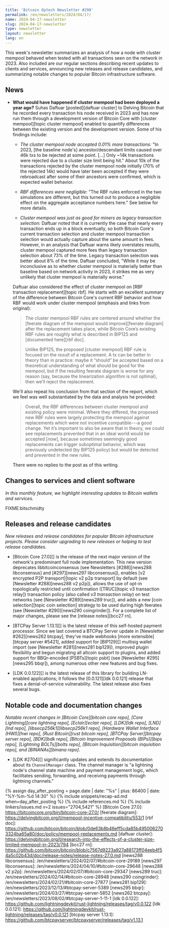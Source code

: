 ```yaml
---
title: 'Bitcoin Optech Newsletter #298'
permalink: /en/newsletters/2024/04/17/
name: 2024-04-17-newsletter
slug: 2024-04-17-newsletter
type: newsletter
layout: newsletter
lang: en
---
```

This week's newsletter summarizes an analysis of how a node with cluster
mempool behaved when tested with all transactions seen on the network in 2023.
Also included are our regular sections describing recent updates to
clients and services, announcing new releases and release candidates, and
summarizing notable changes to popular Bitcoin infrastructure software.

## News

- **What would have happened if cluster mempool had been deployed a year ago?**
  Suhas Daftuar [posted][daftuar cluster] to Delving Bitcoin that he
  recorded every transaction his node received in 2023 and has now run
  them through a development version of Bitcoin Core with [cluster
  mempool][topic cluster mempool] enabled to quantify differences
  between the existing version and the development version.  Some of his findings include:

  - *The cluster mempool node accepted 0.01% more transactions:* "In
    2023, [the baseline node's] ancestor/descendant limits caused over
    46k txs to be rejected at some point. [...] Only ~14k transactions
    were rejected due to a cluster size limit being hit."  About 10k
    of the transactions rejected by the cluster mempool node initially
    (70% of the rejected 14k) would have later been accepted if they
    were rebroadcast after some of their ancestors were confirmed, which
    is expected wallet behavior.

  - *RBF differences were negligible:* "The RBF rules enforced in the two
    simulations are different, but this turned out to produce a
    negligible effect on the aggregate acceptance numbers here."  See
    below for more details.

  - *Cluster mempool was just as good for miners as legacy transaction selection:*
    Daftuar noted that it is currently the case that nearly every
    transaction ends up in a block eventually, so both Bitcoin Core's
    current transaction selection and cluster mempool transaction
    selection would actually capture about the same amount in fees.
    However, in an analysis that Daftuar warns likely overstates
    results, cluster mempool captured more fees than legacy transaction
    selection about 73% of the time.  Legacy transaction selection was
    better about 8% of the time.  Daftuar concluded, "While it may be
    inconclusive as to whether cluster mempool is materially better than
    baseline based on network activity in 2023, it strikes me as very
    unlikely that cluster mempool is materially worse."

  Daftuar also considered the effect of cluster mempool on [RBF transaction
  replacement][topic rbf].  He starts with an excellent summary of the
  difference between Bitcoin Core's current RBF behavior and how RBF
  would work under cluster mempool (emphasis and links from original):

  > The cluster mempool RBF rules are centered around whether the
  > [feerate diagram of the mempool would improve][feerate diagram] after the replacement
  > takes place, while Bitcoin Core’s existing RBF rules are roughly
  > what is described in BIP125 and [documented here][rbf doc].
  >
  > Unlike BIP125, the proposed [cluster mempool] RBF rule is focused on
  > the _result_ of a replacement. A tx can be better in theory than in
  > practice: maybe it “should” be accepted based on a theoretical
  > understanding of what should be good for the mempool, but if the
  > resulting feerate diagram is worse for any reason (say, because the
  > linearization algorithm is not optimal), then we’ll reject the
  > replacement.

  We'll also repeat his conclusion from that section of the report,
  which we feel was well substantiated by the data and analysis he
  provided:

  > Overall, the RBF differences between cluster mempool and existing
  > policy were minimal. Where they differed, the proposed new RBF rules
  > were largely protecting the mempool against replacements which were
  > not incentive compatible---a good change. Yet it’s important to also
  > be aware that in theory, we could see replacements prevented that in
  > an ideal world would be accepted [now], because sometimes seemingly
  > good replacements can trigger suboptimal behavior, which was
  > previously undetected (by BIP125 policy) but would be detected and
  > prevented in the new rules.

  There were no replies to the post as of this writing.

## Changes to services and client software

*In this monthly feature, we highlight interesting updates to Bitcoin
wallets and services.*

FIXME:bitschmidty

## Releases and release candidates

*New releases and release candidates for popular Bitcoin infrastructure
projects.  Please consider upgrading to new releases or helping to test
release candidates.*

- [Bitcoin Core 27.0][] is the release of the next major
  version of the network's predominant full node implementation.
  This new version deprecates libbitcoinconsensus (see Newsletters
  [#288][news288 libconsensus] and [#297][news297 libconsensus]),
  enables [v2 encrypted P2P transport][topic v2 p2p transport] by
  default (see [Newsletter #288][news288 v2 p2p]), allows the use of
  opt-in topologically restricted until confirmation ([TRUC][topic v3
  transaction relay]) transaction policy (also called _v3 transaction
  relay_) on test networks (see [Newsletter #289][news289 truc]), and
  adds a new [coin selection][topic coin selection] strategy to be used
  during high feerates (see [Newsletter #290][news290 coingrinder]).
  For a complete list of major changes, please see the [release
  notes][bcc27 rn].

- [BTCPay Server 1.13.1][] is the latest release of this
  self-hosted payment processor.  Since we last covered a BTCPay Server
  update in [Newsletter #262][news262 btcpay], they've made webhooks
  [more extensible][btcpay server #5421], added support for [BIP129][]
  multisig wallet import (see [Newsletter #281][news281 bip129]),
  improved plugin flexibility and begun migrating all altcoin support to
  plugins, and added support for BBQr-encoded [PSBTs][topic psbt] (see
  [Newsletter #295][news295 bbqr]), among numerous other new features
  and bug fixes.

- [LDK 0.0.122][] is the latest release of this library for building
  LN-enabled applications; it follows the [0.0.121][ldk 0.0.121] release
  that fixes a denial-of-service vulnerability.  The latest release
  also fixes several bugs.

## Notable code and documentation changes

_Notable recent changes in [Bitcoin Core][bitcoin core repo], [Core
Lightning][core lightning repo], [Eclair][eclair repo], [LDK][ldk repo],
[LND][lnd repo], [libsecp256k1][libsecp256k1 repo], [Hardware Wallet
Interface (HWI)][hwi repo], [Rust Bitcoin][rust bitcoin repo], [BTCPay
Server][btcpay server repo], [BDK][bdk repo], [Bitcoin Improvement
Proposals (BIPs)][bips repo], [Lightning BOLTs][bolts repo],
[Bitcoin Inquisition][bitcoin inquisition repo], and [BINANAs][binana
repo]._

- [LDK #2704][] significantly updates and extends its documentation
  about its `ChannelManager` class.  The channel manager is "a lightning
  node's channel state machine and payment management logic, which
  facilitates sending, forwarding, and receiving payments through
  lightning channels."

{% assign day_after_posting = page.date | date: "%s" | plus: 86400 | date: "%Y-%m-%d 14:30" %}
{% include snippets/recap-ad.md when=day_after_posting %}
{% include references.md %}
{% include linkers/issues.md v=2 issues="2704,5421" %}
[Bitcoin Core 27.0]: https://bitcoincore.org/bin/bitcoin-core-27.0/
[feerate diagram]: https://delvingbitcoin.org/t/mempool-incentive-compatibility/553/1
[rbf doc]: https://github.com/bitcoin/bitcoin/blob/0de63b8b46eff5cda85b4950062703324ba65a80/doc/policy/mempool-replacements.md
[daftuar cluster]: https://delvingbitcoin.org/t/research-into-the-effects-of-a-cluster-size-limited-mempool-in-2023/794
[bcc27 rn]: https://github.com/bitcoin/bitcoin/blob/c7567d9223a927a88173ff04eeb4f54a5c02b43d/doc/release-notes/release-notes-27.0.md
[news288 libconsensus]: /en/newsletters/2024/02/07/#bitcoin-core-29189
[news297 libconsensus]: /en/newsletters/2024/04/10/#bitcoin-core-29648
[news288 v2 p2p]: /en/newsletters/2024/02/07/#bitcoin-core-29347
[news289 truc]: /en/newsletters/2024/02/14/#bitcoin-core-28948
[news290 coingrinder]: /en/newsletters/2024/02/21/#bitcoin-core-27877
[news281 bip129]: /en/newsletters/2023/12/13/#btcpay-server-5389
[news295 bbqr]: /en/newsletters/2024/03/27/#btcpay-server-5852
[news262 btcpay]: /en/newsletters/2023/08/02/#btcpay-server-1-11-1
[ldk 0.0.122]: https://github.com/lightningdevkit/rust-lightning/releases/tag/v0.0.122
[ldk 0.0.121]: https://github.com/lightningdevkit/rust-lightning/releases/tag/v0.0.121
[btcpay server 1.13.1]: https://github.com/btcpayserver/btcpayserver/releases/tag/v1.13.1
